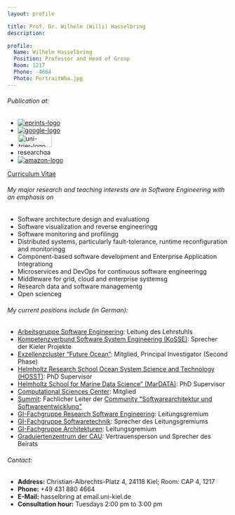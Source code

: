 ```yaml
---
layout: profile

title: Prof. Dr. Wilhelm (Willi) Hasselbring
description:

profile:
  Name: Wilhelm Hasselbring
  Position: Professor and Head of Group
  Room: 1217
  Phone: -4664
  Photo: PortraitWha.jpg
---
```


###### Publication at:

- <a href="http://oceanrep.geomar.de/view/creators/e113d8ed-5863-470e-858a-8d09a9c87aba.date.html" title="Publications"><img alt="eprints-logo" src="{{ '/assets/img/Kielprints.png' }}" /></a>
- <a href="https://scholar.google.de/citations?user=L1C_kM0AAAAJ&amp;hl=de&amp;oi=ao"><img alt="google-logo" src="{{ '/assets/img/Google-Scholar.png' }}" /></a>
- <a href="http://www.informatik.uni-trier.de/%7Eley/pers/hd/h/Hasselbring:Wilhelm.html"><img alt="uni-trier-logo" src="{{ '/assets/img/uni-trier-logo.png' }}" style="height:30px; width:77px" /></a>
- <a href="https://www.researchgate.net/profile/Wilhelm_Hasselbring"><img alt="researchgate-logo" src="{{ '/assets/img/ResearchGate.jpg' }}" style="height:15px; width:77px" /></a>
- <a href="http://www.amazon.de/exec/obidos/search-handle-url/index=books-de&amp;field-author=Hasselbring,%20Wilhelm/"><img alt="amazon-logo" src="{{ '/assets/img/amazon-logo.png' }}" /></a>

<a href="{{ '/team/short-curriculum-vitae-of-wilhelm-willi-hasselbring/' }}" title="Short Curriculum Vitae of Wilhelm (Willi) Hasselbring">Curriculum Vitae</a>

###### My major research and teaching interests are in Software Engineering with an emphasis on

- Software architecture design and evaluationg
- Software visualization and reverse engineeringg
- Software monitoring and profilingg
- Distributed systems, particularly fault-tolerance, runtime reconfiguration and monitoringg
- Component-based software development and Enterprise Application Integrationg
- Microservices and DevOps for continuous software engineeringg
- Middleware for grid, cloud and enterprise systemsg
- Research data and software managementg
- Open scienceg

###### My current positions include (in German):

- <a href="/" title="Software Engineering Group">Arbeitsgruppe Software Engineering</a>: Leitung des Lehrstuhls
- <a href="http://www.kosse-sh.de">Kompetenzverbund Software System Engineering (KoSSE)</a>: Sprecher der Kieler Projekte
- <a href="http://www.ozean-der-zukunft.de/">Exzellenzcluster “Future Ocean”</a>: Mitglied, Principal Investigator (Second Phase)
- <a href="https://www.geomar.de/karriere-campus/campus/doktorandin/hosst">Helmholtz Research School Ocean System Science and Technology (HOSST)</a>: PhD Supervisor
- <a href="https://www.mardata.de/">Helmholtz School for Marine Data Science” (MarDATA)</a>: PhD Supervisor
- <a href="https://www.csc.uni-kiel.de/">Computational Sciences Center</a>: Mitglied
- <a href="https://summit-community.de/">Summit</a>: Fachlicher Leiter der <a href="https://summit-community.de/veranstaltung/softwarearchitektur-softwareentwicklung/">Community "Softwarearchitektur und Softwareentwicklung"</a>
- <a href="https://fg-rse.gi.de/">GI-Fachgruppe Research Software Engineering</a>: Leitungsgremium
- <a href="https://fg-swt.gi.de/">GI-Fachgruppe Softwaretechnik</a>: Sprecher des Leitungsgremiums
- <a href="https://fg-arc.gi.de/">GI-Fachgruppe Architekturen</a>: Leitungsgremium
- <a href="https://www.graduiertenzentrum.uni-kiel.de/">Graduiertenzentrum der CAU</a>: Vertrauensperson und Sprecher des Beirats

###### Contact:

- **Address:** Christian-Albrechts-Platz 4, 24118 Kiel; Room: CAP 4, 1217
- **Phone:** +49 431 880 4664
- **E-Mail:** hasselbring at email.uni-kiel.de
- **Consultation hour:** Tuesdays 2:00 pm to 3:00 pm
